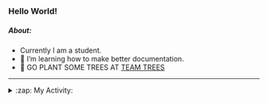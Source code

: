 ### Hello World!

##### About:
- Currently I am a student.
- 🌱 I’m learning how to make better documentation.
- 🌱 GO PLANT SOME TREES AT [TEAM TREES](https://teamtrees.org/)

---
<details>
  <summary>:zap: My Activity:</summary>
  
<!--START_SECTION:waka-->
![Code Time](http://img.shields.io/badge/Code%20Time-1%2C108%20hrs%206%20mins-blue)

**I'm a Night 🦉** 

```text
🌞 Morning                1310 commits        ██░░░░░░░░░░░░░░░░░░░░░░░   08.92 % 
🌆 Daytime                5170 commits        █████████░░░░░░░░░░░░░░░░   35.22 % 
🌃 Evening                4228 commits        ███████░░░░░░░░░░░░░░░░░░   28.80 % 
🌙 Night                  3971 commits        ███████░░░░░░░░░░░░░░░░░░   27.05 % 
```
📅 **I'm Most Productive on Wednesday** 

```text
Monday                   2251 commits        ████░░░░░░░░░░░░░░░░░░░░░   15.33 % 
Tuesday                  1775 commits        ███░░░░░░░░░░░░░░░░░░░░░░   12.09 % 
Wednesday                3469 commits        ██████░░░░░░░░░░░░░░░░░░░   23.63 % 
Thursday                 1803 commits        ███░░░░░░░░░░░░░░░░░░░░░░   12.28 % 
Friday                   1458 commits        ██░░░░░░░░░░░░░░░░░░░░░░░   09.93 % 
Saturday                 1332 commits        ██░░░░░░░░░░░░░░░░░░░░░░░   09.07 % 
Sunday                   2591 commits        ████░░░░░░░░░░░░░░░░░░░░░   17.65 % 
```


📊 **This Week I Spent My Time On** 

```text
🔥 Editors: 
VS Code                  15 hrs 56 mins      █████████████████████████   100.00 % 

🐱‍💻 Projects: 
praise                   11 hrs 3 mins       █████████████████░░░░░░░░   69.36 % 
skillgraff               2 hrs 48 mins       ████░░░░░░░░░░░░░░░░░░░░░   17.61 % 
CSF22                    2 hrs 4 mins        ███░░░░░░░░░░░░░░░░░░░░░░   13.02 % 
```


 Last Updated on 17/04/2023 17:08:11 UTC
<!--END_SECTION:waka-->
</details>
